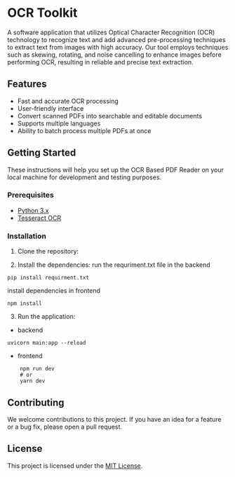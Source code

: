 # OCR Toolkit

A software application that utilizes Optical Character Recognition (OCR) technology to recognize text and add advanced pre-processing techniques to extract text from images with high accuracy. Our tool employs techniques such as skewing, rotating, and noise cancelling to enhance images before performing OCR, resulting in reliable and precise text extraction.

## Features

- Fast and accurate OCR processing
- User-friendly interface
- Convert scanned PDFs into searchable and editable documents
- Supports multiple languages
- Ability to batch process multiple PDFs at once

## Getting Started

These instructions will help you set up the OCR Based PDF Reader on your local machine for development and testing purposes.

### Prerequisites

- [Python 3.x](https://www.python.org/downloads/)
- [Tesseract OCR](https://github.com/tesseract-ocr/tesseract)

### Installation

1. Clone the repository:
  
2. Install the dependencies:
run the requriment.txt file in the backend 
``` 
pip install requirment.txt 
```
install dependencies in frontend
```
npm install 
```
3. Run the application:
- backend
```
uvicorn main:app --reload
```
- frontend 
```
    npm run dev
    # or
    yarn dev 
```



## Contributing

We welcome contributions to this project. If you have an idea for a feature or a bug fix, please open a pull request.

## License

This project is licensed under the [MIT License](LICENSE).
